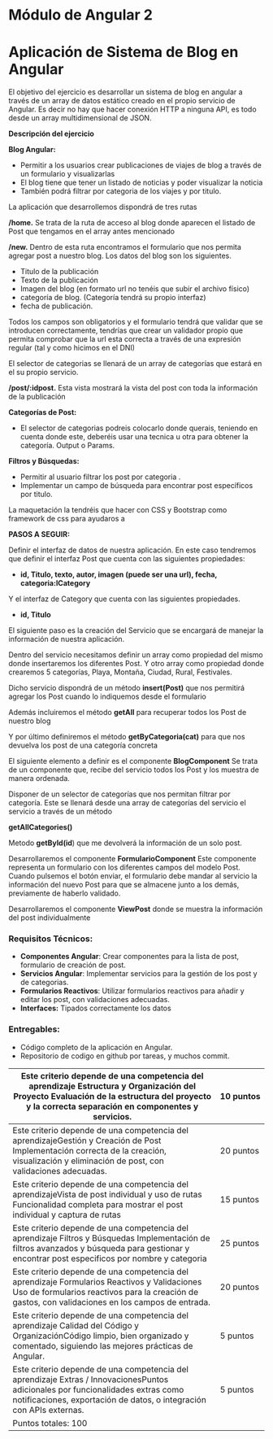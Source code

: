 # Módulo de Angular 2

# Aplicación de Sistema de Blog en Angular

El objetivo del ejercicio es desarrollar un sistema de blog en angular a través de un array de datos estático creado en el propio servicio de Angular. Es decir no hay que hacer conexión HTTP a ninguna API, es todo desde un array multidimensional de JSON.

**Descripción del ejercicio**

**Blog Angular:**

- Permitir a los usuarios crear publicaciones de viajes de blog a través de un formulario y visualizarlas
- El blog tiene que tener un listado de noticias y poder visualizar la noticia
- También podrá filtrar por categoria de los viajes y por titulo.

La aplicación que desarrollemos dispondrá de tres rutas

**/home.** Se trata de la ruta de acceso al blog donde aparecen el listado de Post que tengamos en el array antes mencionado

**/new.** Dentro de esta ruta encontramos el formulario que nos permita agregar post a nuestro blog. Los datos del blog son los siguientes.

- Titulo de la publicación
- Texto de la publicación
- Imagen del blog (en formato url no tenéis que subir el archivo físico)
- categoría de blog. (Categoría tendrá su propio interfaz)
- fecha de publicación.

Todos los campos son obligatorios y el formulario tendrá que validar que se introducen correctamente, tendrías que crear un validador propio que permita comprobar que la url esta correcta a través de una expresión regular (tal y como hicimos en el DNI)

El selector de categorias se llenará de un array de categorías que estará en el su propio servicio.

**/post/:idpost.** Esta vista mostrará la vista del post con toda la información de la publicación

**Categorías de Post:**

- El selector de categorias podreis colocarlo donde querais, teniendo en cuenta donde este, deberéis usar una tecnica u otra para obtener la categoría. Output o Params.

**Filtros y Búsquedas:**

- Permitir al usuario filtrar los post por categoria .
- Implementar un campo de búsqueda para encontrar post específicos por titulo.

La maquetación la tendréis que hacer con CSS y Bootstrap como framework de css para ayudaros a

**PASOS A SEGUIR:**

Definir el interfaz de datos de nuestra aplicación. En este caso tendremos que definir el interfaz Post que cuenta con las siguientes propiedades:

- **id, Titulo, texto, autor, imagen (puede ser una url), fecha, categoria:ICategory**

Y el interfaz de Category que cuenta con las siguientes propiedades.

- **id, Titulo**

El siguiente paso es la creación del Servicio que se encargará de manejar la información de nuestra aplicación.

Dentro del servicio necesitamos definir un array como propiedad del mismo donde insertaremos los diferentes Post. Y otro array como propiedad donde crearemos 5 categorías, Playa, Montaña, Ciudad, Rural, Festivales.

Dicho servicio dispondrá de un método **insert(Post)** que nos permitirá agregar los Post cuando lo indiquemos desde el formulario

Además incluiremos el método **getAll** para recuperar todos los Post de nuestro blog

Y por último definiremos el método **getByCategoria(cat)** para que nos devuelva los post de una categoría concreta

El siguiente elemento a definir es el componente **BlogComponent** Se trata de un componente que, recibe del servicio todos los Post y los muestra de manera ordenada.

Disponer de un selector de categorías que nos permitan filtrar por categoría. Este se llenará desde una array de categorías del servicio el servicio a través de un método

**getAllCategories()**

Metodo **getById(id**) que me devolverá la información de un solo post.

Desarrollaremos el componente **FormularioComponent** Este componente representa un formulario con los diferentes campos del modelo Post. Cuando pulsemos el botón enviar, el formulario debe mandar al servicio la información del nuevo Post para que se almacene junto a los demás, previamente de haberlo validado.

Desarrollaremos el componente **ViewPost** donde se muestra la información del post individualmente

### **Requisitos Técnicos:**

- **Componentes Angular**: Crear componentes para la lista de post, formulario de creación de post.
- **Servicios Angular**: Implementar servicios para la gestión de los post y de categorias.
- **Formularios Reactivos**: Utilizar formularios reactivos para añadir y editar los post, con validaciones adecuadas.
- **Interfaces:** Tipados correctamente los datos

### **Entregables:**

- Código completo de la aplicación en Angular.
- Repositorio de codigo en github por tareas, y muchos commit.

| Este criterio depende de una competencia del aprendizaje Estructura y Organización del Proyecto Evaluación de la estructura del proyecto y la correcta separación en componentes y servicios. | 10 puntos |
| --- | --- |
| Este criterio depende de una competencia del aprendizajeGestión y Creación de Post Implementación correcta de la creación, visualización y eliminación de post, con validaciones adecuadas. | 20 puntos |
| Este criterio depende de una competencia del aprendizajeVista de post individual y uso de rutas Funcionalidad completa para mostrar el post individual y captura de rutas | 15 puntos |
| Este criterio depende de una competencia del aprendizaje Filtros y Búsquedas Implementación de filtros avanzados y búsqueda para gestionar y encontrar post especificos por nombre y categoria | 25 puntos |
| Este criterio depende de una competencia del aprendizaje Formularios Reactivos y Validaciones Uso de formularios reactivos para la creación de gastos, con validaciones en los campos de entrada. | 20 puntos |
| Este criterio depende de una competencia del aprendizaje Calidad del Código y OrganizaciónCódigo limpio, bien organizado y comentado, siguiendo las mejores prácticas de Angular. | 5 puntos |
| Este criterio depende de una competencia del aprendizaje Extras / InnovacionesPuntos adicionales por funcionalidades extras como notificaciones, exportación de datos, o integración con APIs externas. | 5 puntos |
| Puntos totales: 100 |  |